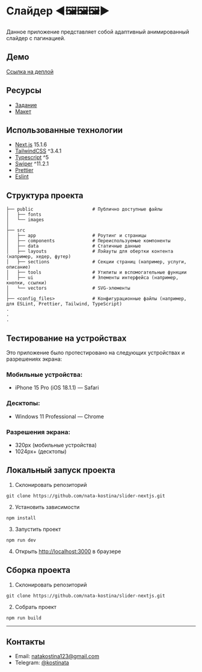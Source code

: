 # Слайдер ◀️🖼️🖼️🖼️▶️ 

Данное приложение представляет собой адаптивный анимированный слайдер с пагинацией.

## Демо

[Ссылка на деплой](https://ind-slider-opal.vercel.app/)

## Ресурсы

- [Задание](https://docs.google.com/document/d/1aMGGRthkRc-Iqi-eWO4CjpWGWmRHziGI/edit)
- [Макет](https://www.figma.com/design/iT7HR5aCVFx53TIsp8yKXY/%D0%A2%D0%B5%D1%81%D1%82%D0%BE%D0%B2%D0%BE%D0%B5-%D0%B7%D0%B0%D0%B4%D0%B0%D0%BD%D0%B8%D0%B5-IND?node-id=1-2806&t=nZRaA0FvulmsFP2X-1)

## Использованные технологии

- [Next.js](https://nextjs.org/) 15.1.6
- [TailwindCSS](https://tailwindcss.com/) ^3.4.1
- [Typescript](https://www.typescriptlang.org/) ^5
- [Swiper](https://swiperjs.com/) ^11.2.1
- [Prettier](https://prettier.io/)
- [Eslint](https://eslint.org/)

## Структура проекта

```
├── public                      # Публично доступные файлы
│   ├── fonts
│   └── images
│
├── src
│   ├── app                     # Роутинг и страницы
│   ├── components              # Переиспользуемые компоненты
│   ├── data                    # Статичные данные
│   ├── layouts                 # Лэйауты для обертки контента (например, хедер, футер)
│   ├── sections                # Секции страниц (например, услуги, описание)
│   ├── tools                   # Утилиты и вспомогательные функции
│   ├── ui                      # Элементы интерфейса (например, кнопки, ссылки)
│   └── vectors                 # SVG-элементы
│
├── <config_files>              # Конфигурационные файлы (например, для ESLint, Prettier, Tailwind, TypeScript)
.
.
.
```

## Тестирование на устройствах

Это приложение было протестировано на следующих устройствах и разрешениях экрана:

### Мобильные устройства:

- iPhone 15 Pro (iOS 18.1.1) — Safari

### Десктопы:

- Windows 11 Professional — Chrome

### Разрешения экрана:

- 320px (мобильные устройства)
- 1024px+ (десктопы)

## Локальный запуск проекта

1. Склонировать репозиторий

```
git clone https://github.com/nata-kostina/slider-nextjs.git
```
2. Установить зависимости
```
npm install
```

3. Запустить проект

```
npm run dev
```

4. Открыть [http://localhost:3000](http://localhost:3000) в браузере

## Сборка проекта

1. Склонировать репозиторий

```
git clone https://github.com/nata-kostina/slider-nextjs.git
```

2. Собрать проект

```
npm run build
```
---
## Контакты
- Email: [natakostina123@gmail.com](mailto:natakostina123@gmail.com)
- Telegram: [@kostinata](https://t.me/kostinata)